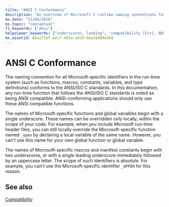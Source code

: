 ```yaml
---
title: "ANSI C Conformance"
description: "An overview of Microsoft C runtime naming conventions for ANSI C conformance."
ms.date: "11/04/2016"
ms.topic: "conceptual"
f1_keywords: ["Ansi"]
helpviewer_keywords: ["underscores, leading", "compatibility [C++], ANSI C", "conformance with ANSI C", "conventions [C++], Microsoft extensions", "underscores", "naming conventions [C++], Microsoft library", "ANSI [C++], C standard", "Microsoft extensions naming conventions"]
ms.assetid: 6be271bf-eecf-491a-a928-0ee2dd60e3b9
---
```

# ANSI C Conformance

The naming convention for all Microsoft-specific identifiers in the run-time system (such as functions, macros, constants, variables, and type definitions) conforms to the ANSI/ISO C standards. In this documentation, any run-time function that follows the ANSI/ISO C standards is noted as being ANSI compatible. ANSI-conforming applications should only use these ANSI compatible functions.

The names of Microsoft-specific functions and global variables begin with a single underscore. These names can be overridden only locally, within the scope of your code. For example, when you include Microsoft run-time header files, you can still locally override the Microsoft-specific function named `_open` by declaring a local variable of the same name. However, you can't use this name for your own global function or global variable.

The names of Microsoft-specific macros and manifest constants begin with two underscores, or with a single leading underscore immediately followed by an uppercase letter. The scope of such identifiers is absolute. For example, you can't use the Microsoft-specific identifier `_UPPER` for this reason.

## See also

[Compatibility](./compatibility.md)
